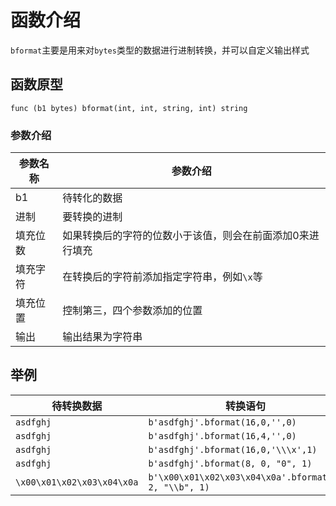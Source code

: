 # 函数介绍

`bformat`主要是用来对`bytes`类型的数据进行进制转换，并可以自定义输出样式

## 函数原型

`func (b1 bytes) bformat(int, int, string, int) string`

### 参数介绍

| 参数名称 | 参数介绍                          |
|------|-------------------------------|
| b1   | 待转化的数据                        |
| 进制   | 要转换的进制                        |
| 填充位数 | 如果转换后的字符的位数小于该值，则会在前面添加0来进行填充 |
| 填充字符 | 在转换后的字符前添加指定字符串，例如`\x`等       |
| 填充位置 | 控制第三，四个参数添加的位置                |
| 输出   | 输出结果为字符串                      |

## 举例

| 待转换数据                      | 转换语句                                                  | 输出结果                           |
|----------------------------|-------------------------------------------------------|--------------------------------|
| `asdfghj`                  | `b'asdfghj'.bformat(16,0,'',0)`                       | `6173646667686a`               |
| `asdfghj`                  | `b'asdfghj'.bformat(16,4,'',0)`                       | `006100730064006600670068006a` |
| `asdfghj`                  | `b'asdfghj'.bformat(16,0,'\\\x',1)`                   | `\x61\x73\x64\x66\x67\x68\x6a` |
| `asdfghj`                  | `b'asdfghj'.bformat(8, 0, "0", 1)`                    | `0141016301440146014701500152` |
| `\x00\x01\x02\x03\x04\x0a` | `b'\x00\x01\x02\x03\x04\x0a'.bformat(2, 2, "\\b", 1)` | `\b00\b01\b10\b11\b100\b1010`  |